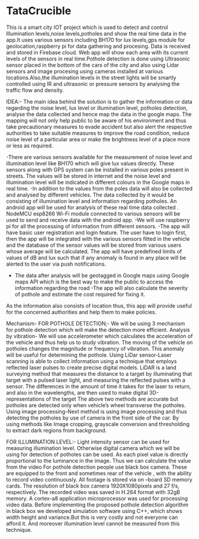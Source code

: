 # TataCrucible

This is a smart city IOT project which is used to detect and control Illumination levels,noise levels,potholes and show the real time data in the app.It uses various sensors including BH170 for lux levels,gps module for geolocation,raspberry pi for data gathering and procesing. Data is received and stored in Firebase cloud. Web app will show each area with its current levels of the sensors in real time.Pothole detection is done using Ultrasonic sensor placed in the bottom of the cars of the city and also using Lidar sensors and image procesing using cameras installed at various locations.Also,the illumination levels in the street lights will be smartly controlled using IR and ultrasonic or pressure sensors by analysing the traffic flow and density.

IDEA:-
The main idea behind the solution is to gather the information or data regarding the noise level, 
lux level or illumination level, potholes detection, analyse the data collected and
hence map the data in the google maps. The mapping will not only help public to be aware 
of his environment and thus take precautionary measures to evade accident but also alert 
the respective authorities to take suitable measures to improve the road condition, reduce 
noise level of a particular area or make the brightness level of a place more or less as required.


-There are various sensors available for the measurement of noise level and illumination level 
like BH170 which will give lux values directly. These sensors along with GPS system can be installed 
in various poles present in streets. The values will be stored in internet and the noise level and 
illumination level will be indicated in different colours in the Google maps in real time.
-In addition to the values from the poles data will also be collected and analysed by different vehicles. 
The data collected by it would be consisting of illumination level and information regarding potholes. 
An android app will be used for analysis of these real time data collected . 
NodeMCU esp8266 Wi-Fi module connected to various sensors will be used to send and receive data with the android app. 
-We will use raspberry pi for all the processing of information from different sensors.
-The app will have basic user registration and login feature. 
The user have to login first, then the app will be integrated with the various sensors fitted in the vehicle 
and the database of the sensor values will be stored from various users whose average will be calculated. 
The app will have predefined limits of values of dB and lux such that if any anomaly is found in any place 
will be alerted to the user via push notifications.


- The data after analysis will be geotagged in Google maps using Google maps API which is 
the best way to make the public to access the information regarding the road
-The app will also calculate the severity of pothole and estimate the cost required for fixing it.

As the information also consists of location thus, this app will provide useful for the concerned 
authorities and help them to make policies.



Mechanism-
FOR POTHOLE DETECTION;-
We will be using 3 mechanism for pothole detection which will make the detection more efficient. 
Analysis by vibration- We will use accelerometer which calculates the acceleration of the vehicle 
and thus help us to study vibration. The moving of the vehicle on potholes changes the magnitude or 
frequency of vibration. 
This anomaly will be useful for determining the pothole.
Using LiDar sensor-Laser scanning is able to collect information using a technique 
that employs reflected laser pulses to create precise digital models. 
LiDAR is a land surveying method that measures the distance to a target by illuminating that 
target with a pulsed laser light, and measuring the reflected pulses with a sensor. 
The differences in the amount of time it takes for the laser to return, and also in the wavelengths, 
are then used to make digital 3D-representations of the target
The above two methods are accurate but potholes are detected only when vehicle’s wheel transverse the potholes.
 Using image processing-Next method is using image processing and thus detecting 
 the potholes by use of camera in the front side of the car. 
 By using methods like Image cropping, grayscale conversion and thresholding to extract dark regions from background.

FOR ILLUMINATION LEVEL:-
Light intensity sensor can be used for measuring illumination level. 
Otherwise digital camera which we will be using for detection of potholes can be used.
As each pixel value is directly proportional to the luminance in the image. 
Thus we can calculate the value from the video
For pothole detection people use black box camera. These are equipped to the front 
and sometimes rear of the vehicle , with the ability to record video continuously. 
All footage is stored via on –board SD memory cards. 
The resolution of black box camera 1920X1080pixels and 27 f/s, respectively. 
The recorded video was saved in H.264 format with 32gB memory. 
A cortex-a8 application microprocessor was used for processing video data.
Before implementing the proposed pothole detection algorithm in black box we developed simulation software 
using C++, which shows width height and variance.But this is very costly and not everyone can afford it.
And moreover illumination level cannot be measured from this technique.
